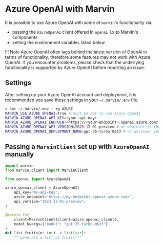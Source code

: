 # Azure OpenAI with Marvin
It is possible to use Azure OpenAI with _some_ of `marvin`'s functionality via:
 - passing the `AzureOpenAI` client offered in `openai` 1.x to Marvin's components
 - setting the environment variables listed below

!!! Note
    Azure OpenAI often lags behind the latest version of OpenAI in terms of functionality, therefore some features may not work with Azure OpenAI. If you encounter problems, please check that the underlying functionality is supported by Azure OpenAI before reporting an issue.

## Settings
After setting up your Azure OpenAI account and deployment, it is recommended you save these settings in your `~/.marvin/.env` file.

```bash
» cat ~/.marvin/.env | rg AZURE
MARVIN_USE_AZURE_OPENAI=true # must be set to use Azure OpenAI
MARVIN_AZURE_OPENAI_API_KEY=<your-api-key>
MARVIN_AZURE_OPENAI_ENDPOINT=https://<your-endpoint>.openai.azure.com/
MARVIN_AZURE_OPENAI_API_VERSION=2023-12-01-preview # or whatever is the latest
MARVIN_AZURE_OPENAI_DEPLOYMENT_NAME=gpt-35-turbo-0613 # or whatever you named your deployment
```

## Passing a `MarvinClient` set up with `AzureOpenAI` manually

```python
import marvin
from marvin.client import MarvinClient

from openai import AzureOpenAI

azure_openai_client = AzureOpenAI(
    api_key="my-api-key",
    azure_endpoint="https://my-endpoint.openai.azure.com/",
    api_version="2023-12-01-preview",
)

@marvin.fn(
    client=MarvinClient(client=azure_openai_client),
    model_kwargs={"model": "gpt-35-turbo-0613"}
)
def list_fruits(n: int) -> list[str]:
    """generate a list of fruits"""
```